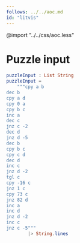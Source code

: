 ```yaml
---
follows: ../../aoc.md
id: "litvis"
---
```


@import "../../css/aoc.less"

# Puzzle input

```elm {l=hidden r}
puzzleInput : List String
puzzleInput =
    """cpy a b
dec b
cpy a d
cpy 0 a
cpy b c
inc a
dec c
jnz c -2
dec d
jnz d -5
dec b
cpy b c
cpy c d
dec d
inc c
jnz d -2
tgl c
cpy -16 c
jnz 1 c
cpy 73 c
jnz 82 d
inc a
inc d
jnz d -2
inc c
jnz c -5"""
        |> String.lines
```
